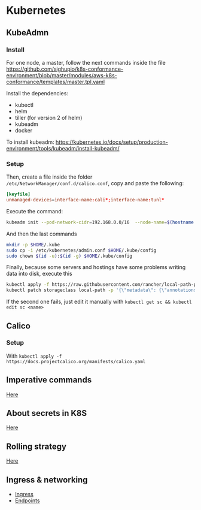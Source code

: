 # Kubernetes

## KubeAdmn

### Install

For one node, a master, follow the next commands inside the file https://github.com/sighupio/k8s-conformance-environment/blob/master/modules/aws-k8s-conformance/templates/master.tpl.yaml

Install the dependencies:

- kubectl
- helm
- tiller (for version 2 of helm)
- kubeadm
- docker

To install kubeadm: https://kubernetes.io/docs/setup/production-environment/tools/kubeadm/install-kubeadm/


### Setup

Then, create a file inside the folder `/etc/NetworkManager/conf.d/calico.conf`, copy and paste the following:

```toml
[keyfile]
unmanaged-devices=interface-name:cali*;interface-name:tunl*
```

Execute the command:

```bash
kubeadm init --pod-network-cidr=192.168.0.0/16  --node-name=$(hostname -f)
```

And then the last commands

```bash
mkdir -p $HOME/.kube
sudo cp -i /etc/kubernetes/admin.conf $HOME/.kube/config
sudo chown $(id -u):$(id -g) $HOME/.kube/config
```

Finally, because some servers and hostings have some problems writing data into disk, execute this

```bash
kubectl apply -f https://raw.githubusercontent.com/rancher/local-path-provisioner/v0.0.12/deploy/local-path-storage.yaml
kubectl patch storageclass local-path -p '{\"metadata\": {\"annotations\":{\"storageclass.kubernetes.io/is-default-class\":\"true\"}}}'
```

If the second one fails, just edit it manually with `kubectl get sc && kubectl edit sc <name>`

## Calico

### Setup

With `kubectl apply -f https://docs.projectcalico.org/manifests/calico.yaml`

## Imperative commands

[Here](./commands/index.md)

## About secrets in K8S

[Here](./secrets/index.md)

## Rolling strategy

[Here](./rollingupdate/index.md)

## Ingress & networking

- [Ingress](./networking/index.md)
- [Endpoints](./networking/endpoints.md)

